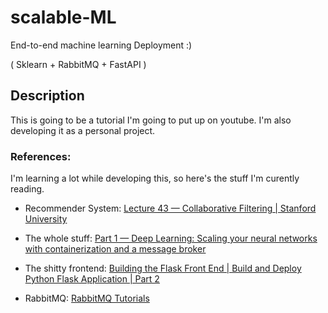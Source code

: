 # scalable-ML
End-to-end machine learning Deployment :) 

( Sklearn + RabbitMQ + FastAPI )





## Description

This is going to be a tutorial I'm going to put up on youtube. I'm also developing it as a personal project.




### References:
I'm learning a lot while developing this, so here's the stuff I'm curently reading.

- Recommender System: [Lecture 43 — Collaborative Filtering | Stanford University
](https://www.youtube.com/watch?v=h9gpufJFF-0)

- The whole stuff: [Part 1 — Deep Learning: Scaling your neural networks with containerization and a message broker
](https://medium.com/@si.allen/part-1-deep-learning-scaling-your-neural-networks-with-containerization-and-a-message-broker-d9c872a8345b)

- The shitty frontend: [Building the Flask Front End | Build and Deploy Python Flask Application | Part 2
](https://www.youtube.com/watch?v=NvE-w9LLY60)

- RabbitMQ: [RabbitMQ Tutorials
](https://www.rabbitmq.com/getstarted.html)